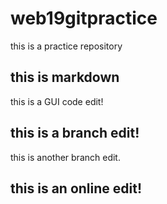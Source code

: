 # web19gitpractice
this is a practice repository 
## this is markdown
this is a GUI code edit!
## this is a branch edit!
this is another branch edit.
## this is an online edit!
